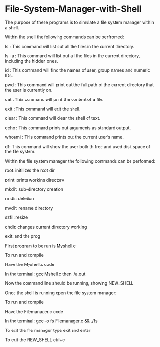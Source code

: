 # File-System-Manager-with-Shell

The purpose of these programs is to simulate a file system manager within a shell.



Within the shell the following commands can be perfromed:



ls : This command will list out all the files in the current directory.

ls -a : This command will list out all the files in the current directory, including the hidden ones.

id : This command will find the names of user, group names and numeric IDs.

pwd : This command will print out the full path of the current directory that the user is currently on.

cat : This command will print the content of a file.

exit : This command will exit the shell.

clear : This command will clear the shell of text.

echo : This command prints out arguments as standard output.

whoami : This command prints out the current user’s name.

df: This command will show the user both th free and used disk space of the file system.




Within the file system manager the following commands can be performed:

root: initilizes the root dir

print: prints working directory 

mkdir: sub-directory creation

rmdir: deletion

mvdir: rename directory

szfil: resize

chdir: changes current directory working

exit: end the prog




First program to be run is Myshell.c 

To run and compile:

Have the Myshell.c code

In the terminal: gcc Mshell.c then ./a.out

Now the command line should be running, showing NEW_SHELL

Once the shell is running open the file system manager:

To run and compile:

Have the Filemanager.c code

In the terminal: gcc -o fs Filemanager.c && ./fs

To exit the file manager type exit and enter

To exit the NEW_SHELL ctrl+c
